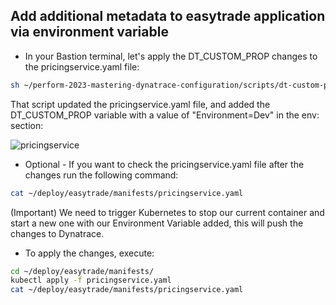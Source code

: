 ## Add additional metadata to easytrade application via environment variable

- In your Bastion terminal, let's apply the DT\_CUSTOM\_PROP changes to the pricingservice.yaml file:​

```bash
sh ~/perform-2023-mastering-dynatrace-configuration/scripts/dt-custom-prop.sh
```

That script updated the pricingservice.yaml file, and added the DT\_CUSTOM\_PROP variable with a value of "Environment=Dev" in the env: section:

![pricingservice](../../assets/images/pricingservicev2.png)

- Optional - If you want to check the pricingservice.yaml file after the changes run the following command:

```bash
cat ~/deploy/easytrade/manifests/pricingservice.yaml
```

(Important) We need to trigger Kubernetes to stop our current container and start a new one with our Environment Variable added​, this will push the changes to Dynatrace.

- To apply the changes, execute:​

```bash
cd ~/deploy/easytrade/manifests/
kubectl apply -f pricingservice.yaml
cat ~/deploy/easytrade/manifests/pricingservice.yaml
```